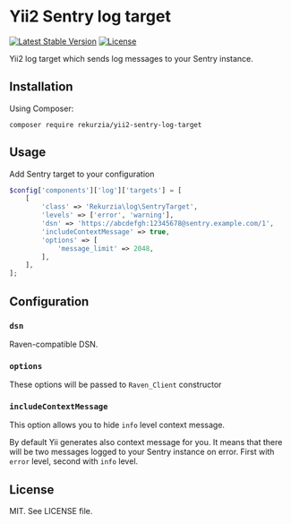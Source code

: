 # Yii2 Sentry log target

[![Latest Stable Version](https://poser.pugx.org/rekurzia/yii2-sentry-log-target/v/stable)](https://packagist.org/packages/rekurzia/yii2-sentry-log-target)
[![License](https://poser.pugx.org/rekurzia/yii2-sentry-log-target/license)](https://packagist.org/packages/rekurzia/yii2-sentry-log-target)

Yii2 log target which sends log messages to your Sentry instance.

## Installation

Using Composer:

```
composer require rekurzia/yii2-sentry-log-target
```

## Usage

Add Sentry target to your configuration

```php
$config['components']['log']['targets'] = [
    [
        'class' => 'Rekurzia\log\SentryTarget',
        'levels' => ['error', 'warning'],
        'dsn' => 'https://abcdefgh:12345678@sentry.example.com/1',
        'includeContextMessage' => true,
        'options' => [
            'message_limit' => 2048,
        ],
    ],
];
```

## Configuration

### `dsn`

Raven-compatible DSN.

### `options`

These options will be passed to `Raven_Client` constructor

### `includeContextMessage`

This option allows you to hide `info` level context message.

By default Yii generates also context message for you. It means that there will
be two messages logged to your Sentry instance on error. First with `error`
level, second with `info` level.

## License

MIT. See LICENSE file.
